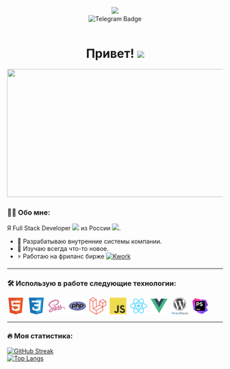<div id="header" align="center">
  <img src="https://i.giphy.com/media/v1.Y2lkPTc5MGI3NjExdml2d2M0YnBsZGxlNmw5Nm8wY243cW55OHp5OHN1dzQwNDRndnJmciZlcD12MV9pbnRlcm5hbF9naWZfYnlfaWQmY3Q9cw/M9gbBd9nbDrOTu1Mqx/giphy.gif" width="100" />
  <div id="badges">
  <a>
    <img src="https://img.shields.io/badge/Telegram-blue?logo=telegram&logoColor=white&style=for-the-badge" alt="Telegram Badge">
  </a>
</div>
  <img src="https://komarev.com/ghpvc/?username=NextTech-coder&style=flat-square&color=blue" alt=""/>
  <h1>
    Привет!
    <img src="https://media.giphy.com/media/hvRJCLFzcasrR4ia7z/giphy.gif" width="30px"/>
  </h1>
</div>

<div align="center">
  <img src="https://i.giphy.com/media/v1.Y2lkPTc5MGI3NjExZzIzaTdibnhvMzNjdDM3ZDF0NnQ0ODZveW1qaTR3YmlteHdwbG16OCZlcD12MV9pbnRlcm5hbF9naWZfYnlfaWQmY3Q9Zw/dWesBcTLavkZuG35MI/giphy.gif" width="600" height="300" />
</div>

### :man_technologist: Обо мне:

Я Full Stack Developer <img src="https://media.giphy.com/media/WUlplcMpOCEmTGBtBW/giphy.gif" width="30"> из России <img src="https://i.giphy.com/media/v1.Y2lkPTc5MGI3NjExZW55azRweGFtbmIydzk3ZmlxcjhqcGJxcHBsYjB2Yjl2NzRpb3ZwbyZlcD12MV9pbnRlcm5hbF9naWZfYnlfaWQmY3Q9Zw/Zc0zSSoAukbte/giphy.gif" width="30">.

- :telescope: Разрабатываю внутренние системы компании.
- :seedling: Изучаю всегда что-то новое.
- :zap: Работаю на фриланс бирже [![Kwork](https://img.shields.io/badge/Kwork?style=flat&logo=Kwork&logoColor=white)](https://kwork.ru/user/stackninja)

---

### :hammer_and_wrench: Использую в работе следующие технологии:

<div>
  <img src="https://github.com/devicons/devicon/blob/master/icons/html5/html5-original.svg"  title="HTML" alt="HTML" width="40" height="40"/>&nbsp;
  <img src="https://github.com/devicons/devicon/blob/master/icons/css3/css3-original.svg"  title="CSS" alt="CSS" width="40" height="40"/>&nbsp;
  <img src="https://github.com/devicons/devicon/blob/master/icons/sass/sass-original.svg"  title="sass" alt="sass" width="40" height="40"/>&nbsp;
  <img src="https://github.com/devicons/devicon/blob/master/icons/php/php-original.svg"  title="PHP" alt="PHP" width="40" height="40"/>&nbsp;
  <img src="https://github.com/devicons/devicon/blob/master/icons/laravel/laravel-original.svg"  title="laravel" alt="laravel" width="40" height="40"/>&nbsp;
  <img src="https://github.com/devicons/devicon/blob/master/icons/javascript/javascript-original.svg"  title="JS" alt="JS" width="40" height="40"/>&nbsp;
  <img src="https://github.com/devicons/devicon/blob/master/icons/react/react-original.svg"  title="react" alt="react" width="40" height="40"/>&nbsp;
  <img src="https://github.com/devicons/devicon/blob/master/icons/vuejs/vuejs-original.svg"  title="vuejs" alt="vuejs" width="40" height="40"/>&nbsp;
  <img src="https://github.com/devicons/devicon/blob/master/icons/wordpress/wordpress-original.svg"  title="wordpress" alt="wordpress" width="40" height="40"/>&nbsp;
  <img src="https://github.com/devicons/devicon/blob/master/icons/phpstorm/phpstorm-original.svg"  title="phpstorm" alt="phpstorm" width="40" height="40"/>&nbsp;
</div>

---

### :fire: Моя статистика:

[![GitHub Streak](http://github-readme-streak-stats.herokuapp.com?user=NextTech-coder&theme=dark&locale=ru)](https://git.io/streak-stats)<br>
[![Top Langs](https://github-readme-stats.vercel.app/api/top-langs/?username=NextTech-coder&locale=ru&layout=compact&theme=vision-friendly-dark)](https://github.com/anuraghazra/github-readme-stats)
